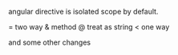 angular directive is isolated scope by default.

= two way
& method
@ treat as string
< one way

and some other changes